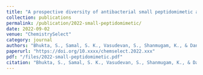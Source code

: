 ```yaml
---
title: "A prospective diversity of antibacterial small peptidomimetic and quorum sensing mediated drug: A review"
collection: publications
permalink: /publication/2022-small-peptidomimetic/
date: 2022-09-02
venue: "ChemistrySelect"
category: journal
authors: "Bhukta, S., Samal, S. K., Vasudevan, S., Shanmugam, K., & Dandela, R."
paperurl: "https://doi.org/10.xxxx/chemselect.2022.xxx"
pdf: "/files/2022-small-peptidomimetic.pdf"
citation: "Bhukta, S., Samal, S. K., Vasudevan, S., Shanmugam, K., & Dandela, R. (2022). A prospective diversity of antibacterial small peptidomimetic and quorum sensing mediated drug: A review. *ChemistrySelect*, 2022. https://doi.org/10.xxxx/chemselect.2022.xxx"
---
```

